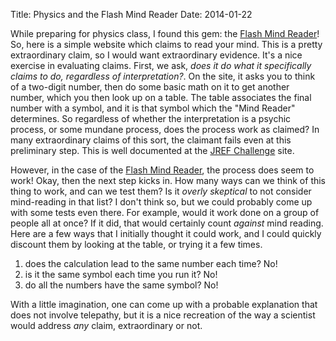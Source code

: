 Title: Physics and the Flash Mind Reader
Date: 2014-01-22

While preparing for physics class, I found this gem:  the [Flash Mind Reader]!  So, here is a simple website which claims to read your mind.  This is a pretty extraordinary claim, so I would want extraordinary evidence.  It's a nice exercise in evaluating claims.  First, we ask, *does it do what it specifically claims to do, regardless of interpretation?*.  On the site, it asks you to think of a two-digit number, then do some basic math on it to get another number, which you then look up on a table.  The table associates the final number with a symbol, and it is that symbol which the "Mind Reader" determines.  So regardless of whether the interpretation is a psychic process, or some mundane process, does the process work as claimed?  In many extraordinary claims of this sort, the claimant fails even at this preliminary step.  This is well documented at the [JREF Challenge] site.  

However, in the case of the [Flash Mind Reader], the process does seem to work!  Okay, then the next step kicks in.  How many ways can we think of this thing to work, and can we test them?  Is it *overly skeptical* to not consider mind-reading in that list?  I don't think so, but we could probably come up with some tests even there.  For example, would it work done on a group of people all at once?  If it did, that would certainly count *against* mind reading.  Here are a few ways that I initially thought it could work, and I could quickly discount them by looking at the table, or trying it a few times.

1. does the calculation lead to the same number each time?  No!
2. is it the same symbol each time you run it?  No!
3. do all the numbers have the same symbol?  No!

With a little imagination, one can come up with a probable explanation that does not involve telepathy, but it is a nice recreation of the way a scientist would address *any* claim, extraordinary or not.


[Flash Mind Reader]: http://www.flashlightcreative.net/swf/mindreader/
[JREF Challenge]: http://www.randi.org/site/index.php/1m-challenge/challenge-faq.html